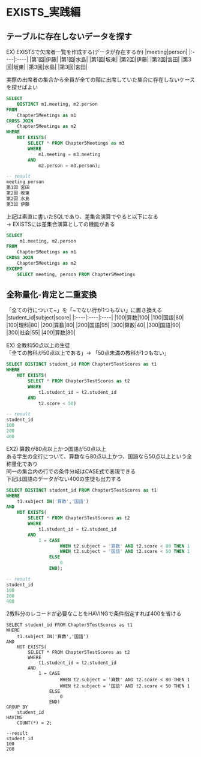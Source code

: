 # EXISTS_実践編
## テーブルに存在しないデータを探す
EX) EXISTSで欠席者一覧を作成する(データが存在するか)
|meeting|person|
|:----|:----|
|第1回|伊藤|
|第1回|水島|
|第1回|坂東|
|第2回|伊藤|
|第2回|宮田|
|第3回|坂東|
|第3回|水島|
|第3回|宮田|

実際の出席者の集合から全員が全ての階に出席していた集合に存在しないケースを探せばよい  
``` SQL
SELECT
	DISTINCT m1.meeting, m2.person
FROM
	Chapter5Meetings as m1
CROSS JOIN
	Chapter5Meetings as m2
WHERE
	NOT EXISTS(
		SELECT * FROM Chapter5Meetings as m3
		WHERE
			m1.meeting = m3.meeting
		AND
			m2.person = m3.person);

-- result
meeting	person
第1回	宮田
第2回	坂東
第2回	水島
第3回	伊藤
```
上記は素直に書いたSQLであり、差集合演算でやると以下になる  
-> EXISTSには差集合演算としての機能がある
``` SQL
SELECT
	 m1.meeting, m2.person
FROM
	Chapter5Meetings as m1
CROSS JOIN
	Chapter5Meetings as m2
EXCEPT
	SELECT meeting, person FROM Chapter5Meetings
```

## 全称量化-肯定と二重変換
「全ての行について~」を「~でない行が1つもない」に置き換える  
|student_id|subject|score|
|:----|:----|:----|
|100|算数|100|
|100|国語|80|
|100|理科|80|
|200|算数|80|
|200|国語|95|
|300|算数|40|
|300|国語|90|
|300|社会|55|
|400|算数|80|

EX) 全教科50点以上の生徒  
「全ての教科が50点以上である」-> 「50点未満の教科が1つもない」
``` sql
SELECT DISTINCT student_id FROM Chapter5TestScores as t1
WHERE
	NOT EXISTS(
		SELECT * FROM Chapter5TestScores as t2
		WHERE
			t1.student_id = t2.student_id
		AND
			t2.score < 50)

-- result
student_id
100
200
400
```

EX2) 算数が80点以上かつ国語が50点以上  
ある学生の全行について、算数なら80点以上かつ、国語なら50点以上という全称量化であり  
同一の集合内の行での条件分岐はCASE式で表現できる  
下記は国語のデータがない400の生徒も出力する
``` sql
SELECT DISTINCT student_id FROM Chapter5TestScores as t1
WHERE
	t1.subject IN('算数','国語')
AND
	NOT EXISTS(
		SELECT * FROM Chapter5TestScores as t2
		WHERE
			t1.student_id = t2.student_id
		AND
			1 = CASE
					WHEN t2.subject = '算数' AND t2.score < 80 THEN 1
					WHEN t2.subject = '国語' AND t2.score < 50 THEN 1
				ELSE
					0
				END);

-- result
student_id
100
200
400
```
2教科分のレコードが必要なことをHAVINGで条件指定すれば400を省ける
```
SELECT student_id FROM Chapter5TestScores as t1
WHERE
	t1.subject IN('算数','国語')
AND
	NOT EXISTS(
		SELECT * FROM Chapter5TestScores as t2
		WHERE
			t1.student_id = t2.student_id
		AND
			1 = CASE
					WHEN t2.subject = '算数' AND t2.score < 80 THEN 1
					WHEN t2.subject = '国語' AND t2.score < 50 THEN 1
				ELSE
					0
				END)
GROUP BY
	student_id
HAVING
	COUNT(*) = 2;

--result
student_id
100
200
```

